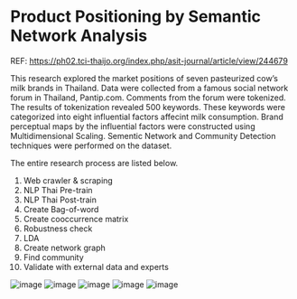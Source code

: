# Product Positioning by Semantic Network Analysis

REF: https://ph02.tci-thaijo.org/index.php/asit-journal/article/view/244679

This research explored the market positions of seven pasteurized cow’s milk brands in Thailand. Data were collected from a famous social network forum in Thailand, Pantip.com. Comments from the forum were tokenized. The results of tokenization revealed 500 keywords. These keywords were categorized into eight influential factors affecint milk consumption. Brand perceptual maps by the influential factors were constructed using Multidimensional Scaling. Sementic Network and Community Detection techniques were performed on the dataset.

The entire research process are listed below.
1. Web crawler & scraping
2. NLP Thai Pre-train
3. NLP Thai Post-train
4. Create Bag-of-word
5. Create cooccurrence matrix
6. Robustness check
7. LDA
8. Create network graph
9. Find community
10. Validate with external data and experts

![image](https://github.com/pacharapol4066/Product-Position-SNA/assets/26063352/5155a064-b1b5-476e-b975-7bdd958614f7)
![image](https://github.com/pacharapol4066/Product-Position-SNA/assets/26063352/108cf09e-3da9-4e9b-ad5a-5b985fd01a23)
![image](https://github.com/pacharapol4066/Product-Position-SNA/assets/26063352/9782a2bb-5183-46a6-bc12-26020e249732)
![image](https://github.com/pacharapol4066/Product-Position-SNA/assets/26063352/75bce64a-a164-46c2-9809-59150845dd31)
![image](https://github.com/pacharapol4066/Product-Position-SNA/assets/26063352/ef4cad95-b3b4-4c7b-ac90-d0123d1afe5f)


